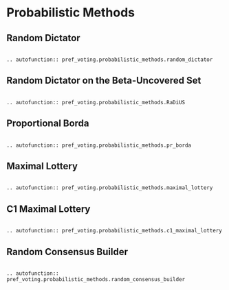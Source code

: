 Probabilistic Methods
=======================================

## Random Dictator

```{eval-rst}

.. autofunction:: pref_voting.probabilistic_methods.random_dictator

```

## Random Dictator on the Beta-Uncovered Set

```{eval-rst}

.. autofunction:: pref_voting.probabilistic_methods.RaDiUS

```


## Proportional Borda

```{eval-rst}

.. autofunction:: pref_voting.probabilistic_methods.pr_borda

```

## Maximal Lottery 


```{eval-rst}

.. autofunction:: pref_voting.probabilistic_methods.maximal_lottery

```

## C1 Maximal Lottery

```{eval-rst}

.. autofunction:: pref_voting.probabilistic_methods.c1_maximal_lottery

```

## Random Consensus Builder

```{eval-rst}

.. autofunction:: pref_voting.probabilistic_methods.random_consensus_builder

```